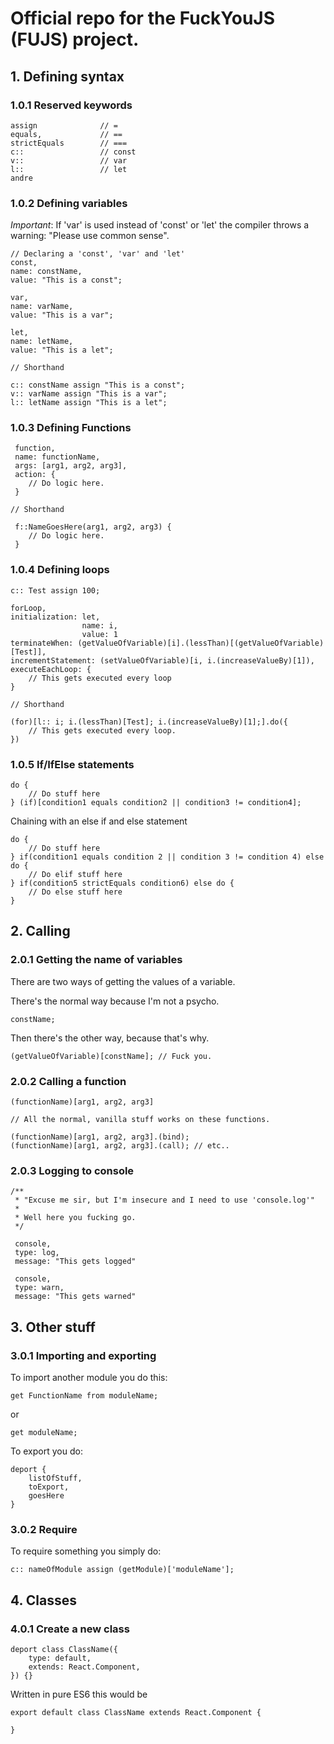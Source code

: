 # Official repo for the FuckYouJS (FUJS) project.

## 1. Defining syntax

### 1.0.1 Reserved keywords

```
assign              // =
equals,             // ==
strictEquals        // ===
c::                 // const
v::                 // var
l::                 // let
andre        
```

### 1.0.2 Defining variables

_Important_: If 'var' is used instead of 'const' or 'let' the compiler throws a warning: "Please use common sense".

```
// Declaring a 'const', 'var' and 'let'
const,
name: constName,
value: "This is a const";

var,
name: varName,
value: "This is a var";

let,
name: letName,
value: "This is a let";

// Shorthand

c:: constName assign "This is a const";
v:: varName assign "This is a var";
l:: letName assign "This is a let";
```

### 1.0.3 Defining Functions

```
 function,
 name: functionName,
 args: [arg1, arg2, arg3],
 action: {
    // Do logic here.
 }

// Shorthand

 f::NameGoesHere(arg1, arg2, arg3) {
    // Do logic here.
 }
```

### 1.0.4 Defining loops

```
c:: Test assign 100;

forLoop,
initialization: let,
                name: i,
                value: 1
terminateWhen: (getValueOfVariable)[i].(lessThan)[(getValueOfVariable)[Test]],
incrementStatement: (setValueOfVariable)[i, i.(increaseValueBy)[1]),
executeEachLoop: {
    // This gets executed every loop
}

// Shorthand

(for)[l:: i; i.(lessThan)[Test]; i.(increaseValueBy)[1];].do({
    // This gets executed every loop.
})
```

### 1.0.5 If/IfElse statements

```
do {
    // Do stuff here
} (if)[condition1 equals condition2 || condition3 != condition4];
```

Chaining with an else if and else statement

```
do {
    // Do stuff here
} if(condition1 equals condition 2 || condition 3 != condition 4) else do {
    // Do elif stuff here
} if(condition5 strictEquals condition6) else do {
    // Do else stuff here
}
```

## 2. Calling

### 2.0.1 Getting the name of variables

There are two ways of getting the values of a variable.

There's the normal way because I'm not a psycho.

```
constName;
```

Then there's the other way, because that's why.

```
(getValueOfVariable)[constName]; // Fuck you.
```

### 2.0.2 Calling a function

```
(functionName)[arg1, arg2, arg3]

// All the normal, vanilla stuff works on these functions.

(functionName)[arg1, arg2, arg3].(bind);
(functionName)[arg1, arg2, arg3].(call); // etc..
```

### 2.0.3 Logging to console

```
/**
 * "Excuse me sir, but I'm insecure and I need to use 'console.log'"
 *
 * Well here you fucking go.
 */

 console,
 type: log,
 message: "This gets logged"

 console,
 type: warn,
 message: "This gets warned"
```

## 3. Other stuff

### 3.0.1 Importing and exporting

To import another module you do this:

```
get FunctionName from moduleName;
```

or

```
get moduleName;
```

To export you do:

```
deport {
    listOfStuff,
    toExport,
    goesHere
}
```

### 3.0.2 Require

To require something you simply do:

```
c:: nameOfModule assign (getModule)['moduleName'];
```

## 4. Classes

### 4.0.1 Create a new class

```
deport class ClassName({
    type: default,
    extends: React.Component,
}) {}
```

Written in pure ES6 this would be

```
export default class ClassName extends React.Component {

}
```
